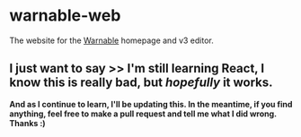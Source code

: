 # warnable-web

The website for the [Warnable](https://github.com/zacimac/warnable) homepage and v3 editor.

## **I just want to say >> I'm still learning React, I know this is really bad, but _hopefully_ it works.**

**And as I continue to learn, I'll be updating this. In the meantime, if you find anything, feel free to make a pull request and tell me what I did wrong. Thanks :)**
